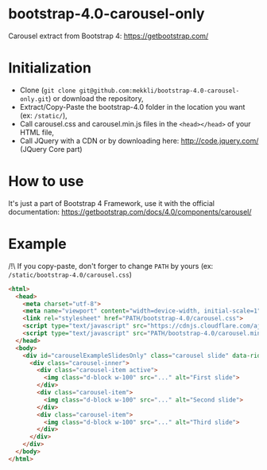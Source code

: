 # bootstrap-4.0-carousel-only

Carousel extract from Bootstrap 4: https://getbootstrap.com/

# Initialization

- Clone (`git clone git@github.com:mekkli/bootstrap-4.0-carousel-only.git`) or download the repository,
- Extract/Copy-Paste the bootstrap-4.0 folder in the location you want (ex: `/static/`),
- Call carousel.css and carousel.min.js files in the `<head></head>` of your HTML file,
- Call JQuery with a CDN or by downloading here: http://code.jquery.com/ (JQuery Core part)

# How to use

It's just a part of Bootstrap 4 Framework, use it with the official documentation: https://getbootstrap.com/docs/4.0/components/carousel/

# Example

/!\ If you copy-paste, don't forger to change `PATH` by yours (ex: `/static/bootstrap-4.0/carousel.css`)

```html
<html>
  <head>
    <meta charset="utf-8">
    <meta name="viewport" content="width=device-width, initial-scale=1">
    <link rel="stylesheet" href="PATH/bootstrap-4.0/carousel.css">
    <script type="text/javascript" src="https://cdnjs.cloudflare.com/ajax/libs/jquery/3.3.1/jquery.min.js"></script>
    <script type="text/javascript" src="PATH/bootstrap-4.0/carousel.min.js"></script>
  </head>
  <body>
    <div id="carouselExampleSlidesOnly" class="carousel slide" data-ride="carousel">
      <div class="carousel-inner">
        <div class="carousel-item active">
          <img class="d-block w-100" src="..." alt="First slide">
        </div>
        <div class="carousel-item">
          <img class="d-block w-100" src="..." alt="Second slide">
        </div>
        <div class="carousel-item">
          <img class="d-block w-100" src="..." alt="Third slide">
        </div>
      </div>
    </div>
  </body>
</html>
```
